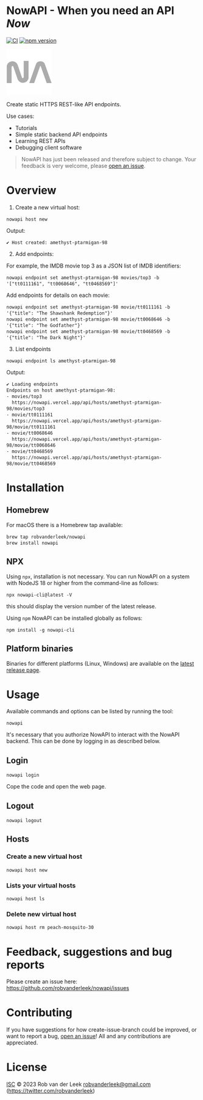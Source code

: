 # NowAPI - When you need an API _Now_

[![CI](https://github.com/robvanderleek/nowapi/actions/workflows/ci.yml/badge.svg)](https://github.com/robvanderleek/nowapi/actions/workflows/ci.yml)
[![npm version](https://badge.fury.io/js/nowapi-cli.svg)](https://badge.fury.io/js/nowapi-cli)

![Logo](https://raw.githubusercontent.com/robvanderleek/nowapi/main/docs/nowapi-logo.png?raw=true)

Create static HTTPS REST-like API endpoints.

Use cases:
- Tutorials
- Simple static backend API endpoints
- Learning REST APIs
- Debugging client software

> NowAPI has just been released and therefore subject to change.
> Your feedback is very welcome, please [open an issue](https://github.com/robvanderleek/nowapi/issues/new).

# Overview

1. Create a new virtual host:

```shell
nowapi host new
```

Output:

```shell
✔ Host created: amethyst-ptarmigan-98
```

2. Add endpoints:

For example, the IMDB movie top 3 as a JSON list of IMDB identifiers:

```shell
nowapi endpoint set amethyst-ptarmigan-98 movies/top3 -b '["tt0111161", "tt0068646", "tt0468569"]'
```

Add endpoints for details on each movie:

```shell
nowapi endpoint set amethyst-ptarmigan-98 movie/tt0111161 -b '{"title": "The Shawshank Redemption"}'
nowapi endpoint set amethyst-ptarmigan-98 movie/tt0068646 -b '{"title": "The Godfather"}'
nowapi endpoint set amethyst-ptarmigan-98 movie/tt0468569 -b '{"title": "The Dark Night"}'
```

3. List endpoints

```shell
nowapi endpoint ls amethyst-ptarmigan-98
```

Output:

```shell
✔ Loading endpoints
Endpoints on host amethyst-ptarmigan-98:
- movies/top3
  https://nowapi.vercel.app/api/hosts/amethyst-ptarmigan-98/movies/top3
- movie/tt0111161
  https://nowapi.vercel.app/api/hosts/amethyst-ptarmigan-98/movie/tt0111161
- movie/tt0068646
  https://nowapi.vercel.app/api/hosts/amethyst-ptarmigan-98/movie/tt0068646
- movie/tt0468569
  https://nowapi.vercel.app/api/hosts/amethyst-ptarmigan-98/movie/tt0468569
```

# Installation

## Homebrew

For macOS there is a Homebrew tap available: 

```shell
brew tap robvanderleek/nowapi
brew install nowapi
```

## NPX

Using `npx`, installation is not necessary. You can run NowAPI on a system with
NodeJS 18 or higher from the command-line as follows:

```shell
npx nowapi-cli@latest -V
```

this should display the version number of the latest release.

Using `npm` NowAPI can be installed globally as follows:

```shell
npm install -g nowapi-cli
```

## Platform binaries

Binaries for different platforms (Linux, Windows) are available on the [latest
release page](https://github.com/robvanderleek/nowapi/releases/latest).

# Usage

Available commands and options can be listed by running the tool:

```
nowapi
```

It's necessary that you authorize NowAPI to interact with the NowAPI backend. This can be done by logging in as described below.

## Login

```shell
nowapi login
```

Cope the code and open the web page.

## Logout

```shell
nowapi logout
```

## Hosts

### Create a new virtual host

```shell
nowapi host new
```

### Lists your virtual hosts

```shell
nowapi host ls
```

### Delete new virtual host

```shell
nowapi host rm peach-mosquito-30
```

# Feedback, suggestions and bug reports

Please create an issue here:
https://github.com/robvanderleek/nowapi/issues

# Contributing

If you have suggestions for how create-issue-branch could be improved, or want
to report a bug, [open an
issue](https://github.com/robvanderleek/nowapi/issues)! All and
any contributions are appreciated.

# License

[ISC](LICENSE) © 2023 Rob van der Leek <robvanderleek@gmail.com>
(https://twitter.com/robvanderleek)